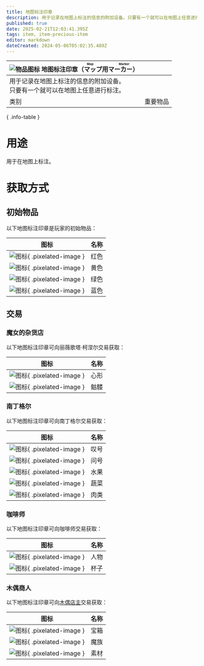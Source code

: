 ```yaml
---
title: 地图标注印章
description: 用于记录在地图上标注的信息的附加设备。只要有一个就可以在地图上任意进行标注。
published: true
date: 2025-02-21T12:03:41.395Z
tags: item, item-precious-item
editor: markdown
dateCreated: 2024-05-06T05:02:35.489Z
---
```


| <div markdown>![物品图标](/assets/global/items/map-marker/all.png) <span>地图标注印章（<ruby lang="ja">マップ用マーカー<rt>Map Marker</rt></ruby>）</span></div> ||
| - | - |
| 用于记录在地图上标注的信息的附加设备。<br>只要有一个就可以在地图上任意进行标注。||
| 类别 | 重要物品 |
{ .info-table }

# 用途
用于在地图上标注。

# 获取方式
## 初始物品
以下地图标注印章是玩家的初始物品：

| 图标 | 名称 |
| - | - |
| ![图标](/assets/global/items/map-marker/red.png){ .pixelated-image } | 红色 |
| ![图标](/assets/global/items/map-marker/yellow.png){ .pixelated-image } | 黄色 |
| ![图标](/assets/global/items/map-marker/green.png){ .pixelated-image } | 绿色 |
| ![图标](/assets/global/items/map-marker/blue.png){ .pixelated-image } | 蓝色 |

## 交易
### 魔女的杂货店
以下地图标注印章可向丽薇歌塔·柯涅尔交易获取：

| 图标 | 名称 |
| - | - |
| ![图标](/assets/global/items/map-marker/heart.png){ .pixelated-image } | 心形 |
| ![图标](/assets/global/items/map-marker/skull.png){ .pixelated-image } | 骷髅 |

### 南丁格尔
以下地图标注印章可向南丁格尔交易获取：

| 图标 | 名称 |
| - | - |
| ![图标](/assets/global/items/map-marker/exc.png){ .pixelated-image } | 叹号 |
| ![图标](/assets/global/items/map-marker/que.png){ .pixelated-image } | 问号 |
| ![图标](/assets/global/items/map-marker/fruits.png){ .pixelated-image } | 水果 |
| ![图标](/assets/global/items/map-marker/veggies.png){ .pixelated-image } | 蔬菜 |
| ![图标](/assets/global/items/map-marker/meat.png){ .pixelated-image } | 肉类 |

### 咖啡师
以下地图标注印章可向咖啡师交易获取：

| 图标 | 名称 |
| - | - |
| ![图标](/assets/global/items/map-marker/someone.png){ .pixelated-image } | 人物 |
| ![图标](/assets/global/items/map-marker/cup.png){ .pixelated-image } | 杯子 |

### 木偶商人
以下地图标注印章可向[木偶店主](/zh/enemy/sales-puppet)交易获取：

| 图标 | 名称 |
| - | - |
| ![图标](/assets/global/items/map-marker/treasure.png){ .pixelated-image } | 宝箱 |
| ![图标](/assets/global/items/map-marker/monster.png){ .pixelated-image } | 魔族 |
| ![图标](/assets/global/items/map-marker/materials.png){ .pixelated-image } | 素材 |
